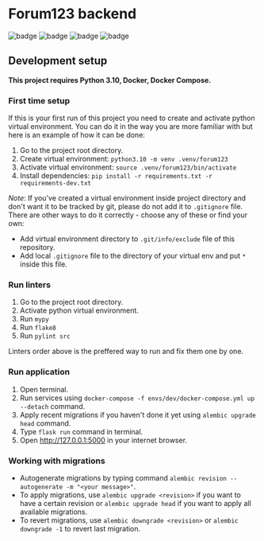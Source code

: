 # Forum123 backend

![badge](https://img.shields.io/endpoint?url=https://gist.githubusercontent.com/birthdaysgift/daf93d417057585c270ed982ea89fa5d/raw/mypy.json)
![badge](https://img.shields.io/endpoint?url=https://gist.githubusercontent.com/birthdaysgift/daf93d417057585c270ed982ea89fa5d/raw/flake8.json)
![badge](https://img.shields.io/endpoint?url=https://gist.githubusercontent.com/birthdaysgift/daf93d417057585c270ed982ea89fa5d/raw/pylint.json)
![badge](https://img.shields.io/endpoint?url=https://gist.githubusercontent.com/birthdaysgift/daf93d417057585c270ed982ea89fa5d/raw/deploy.json)

## Development setup

__This project requires Python 3.10, Docker, Docker Compose.__



### First time setup

If this is your first run of this project you need to create and activate python virtual environment.
You can do it in the way you are more familiar with but here is an example of how it can be done:

1. Go to the project root directory.
2. Create virtual environment: `python3.10 -m venv .venv/forum123`
3. Activate virtual environment: `source .venv/forum123/bin/activate`
4. Install dependencies: `pip install -r requirements.txt -r requirements-dev.txt`

_Note_: If you've created a virtual environment inside project directory
and don't want it to be tracked by git, please do not add it to `.gitignore` file.
There are other ways to do it correctly - choose any of these or find your own:

- Add virtual environment directory to `.git/info/exclude` file of this repository.
- Add local `.gitignore` file to the directory of your virtual env and put `*` inside this file.



### Run linters

1. Go to the project root directory.
2. Activate python virtual environment.
3. Run `mypy`
4. Run `flake8`
5. Run `pylint src`

Linters order above is the preffered way to run and fix them one by one.



### Run application

1. Open terminal.
2. Run services using `docker-compose -f envs/dev/docker-compose.yml up --detach` command.
3. Apply recent migrations if you haven't done it yet using `alembic upgrade head` command.
4. Type `flask run` command in terminal.
5. Open http://127.0.0.1:5000 in your internet browser.



### Working with migrations

- Autogenerate migrations by typing command `alembic revision --autogenerate -m "<your message>"`.
- To apply migrations, use `alembic upgrade <revision>` if you want to have a certain revision
    or `alembic upgrade head` if you want to apply all available migrations.
- To revert migrations, use `alembic downgrade <revision>`
    or `alembic downgrade -1` to revert last migration.
